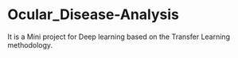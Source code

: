 # Ocular_Disease-Analysis
It is a Mini project for Deep learning based on the Transfer Learning methodology.

